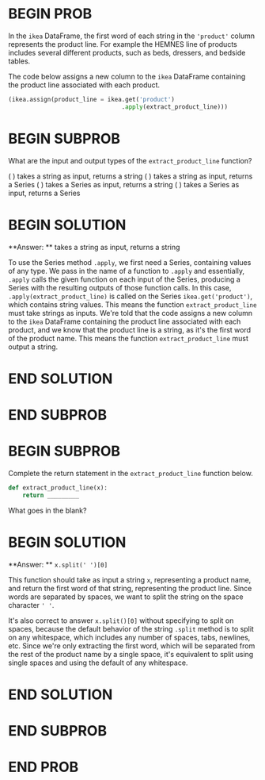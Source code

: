 # BEGIN PROB

In the `ikea` DataFrame, the first word of each string in the `'product'` column represents the product line. For example the HEMNES line of products includes several different products, such as beds, dressers, and bedside tables.

The code below assigns a new column to the `ikea` DataFrame containing the product line associated with each product. 

```py
(ikea.assign(product_line = ikea.get('product')
                                .apply(extract_product_line)))
```

# BEGIN SUBPROB

What are the input and output types of the `extract_product_line` function?

( ) takes a string as input, returns a string
( ) takes a string as input, returns a Series
( ) takes a Series as input, returns a string
( ) takes a Series as input, returns a Series

# BEGIN SOLUTION

**Answer: ** takes a string as input, returns a string

To use the Series method `.apply`, we first need a Series, containing values of any type. We pass in the name of a function to `.apply` and essentially, `.apply` calls the given function on each input of the Series, producing a Series with the resulting outputs of those function calls. In this case, `.apply(extract_product_line)` is called on the Series `ikea.get('product')`, which contains string values. This means the function `extract_product_line` must take strings as inputs. We're told that the code assigns a new column to the `ikea` DataFrame containing the product line associated with each product, and we know that the product line is a string, as it's the first word of the product name. This means the function `extract_product_line` must output a string. 

# END SOLUTION

# END SUBPROB

# BEGIN SUBPROB

Complete the return statement in the `extract_product_line` function below.

```py
def extract_product_line(x):
    return _________
```

What goes in the blank?

# BEGIN SOLUTION

**Answer: ** `x.split(' ')[0]`

This function should take as input a string `x`, representing a product name, and return the first word of that string, representing the product line. Since words are separated by spaces, we want to split the string on the space character `' '`. 

It's also correct to answer `x.split()[0]` without specifying to split on spaces, because the default behavior of the string `.split` method is to split on any whitespace, which includes any number of spaces, tabs, newlines, etc. Since we're only extracting the first word, which will be separated from the rest of the product name by a single space, it's equivalent to split using single spaces and using the default of any whitespace.
# END SOLUTION

# END SUBPROB

# END PROB

